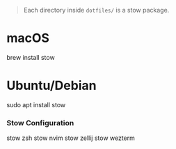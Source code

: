 
> Each directory inside `dotfiles/` is a stow package.

# macOS
brew install stow

# Ubuntu/Debian
sudo apt install stow

### Stow Configuration
stow zsh
stow nvim
stow zellij
stow wezterm
